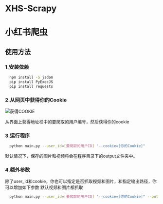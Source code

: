 # XHS-Scrapy
# 小红书爬虫

## 使用方法

### 1.安装依赖
```bash
  npm install -S jsdom
  pip install PyExecJS
  pip install requests
```

### 2.从网页中获得你的Cookie


![获得COOKIE](https://user-images.githubusercontent.com/54226076/230703848-480b214e-6f59-4caa-80c2-9c0e3af0d4e9.png)

从界面上获得地址栏中的要爬取的用户编号，然后获得你的cookie

### 3.运行程序

```bash
  python main.py --user_id=[要爬取的用户ID] "--cookie=[你的Cookie]"
```

默认情况下，保存的图片和视频将会在程序目录下的output文件夹中。

### 4.额外参数

除了user_id和cookie，你也可以指定是否抓取视频和图片，和指定输出路径，你可以增加如下参数
默认视频和图片都抓取

```bash
  python main.py --user_id=[要爬取的用户ID] "--cookie=[你的Cookie]" --output=D:\output --fetch_image=False
```
